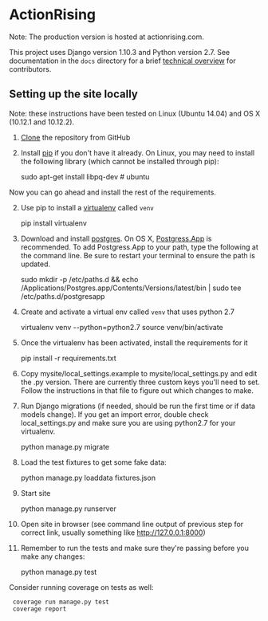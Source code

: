 # ActionRising

Note: The production version is hosted at actionrising.com.

This project uses Django version 1.10.3 and Python version 2.7. See documentation in the `docs` directory for a brief
[technical overview](docs/technical_overview.md) for contributors.

## Setting up the site locally

Note: these instructions have been tested on Linux (Ubuntu 14.04) and
OS X (10.12.1 and 10.12.2).

1) [Clone](https://help.github.com/articles/cloning-a-repository/) the repository from GitHub

1) Install [pip](https://pip.pypa.io/en/stable/installing/) if you don't have it already. On Linux, you may need to install the following library (which cannot be installed through pip):

    sudo apt-get install libpq-dev  # ubuntu

Now you can go ahead and install the rest of the requirements.

2) Use pip to install a [virtualenv](https://virtualenv.pypa.io/en/stable/userguide/#usage) called `venv`

    pip install virtualenv

3) Download and install [postgres](https://www.postgresql.org/download/). On OS X, [Postgress.App](http://postgresapp.com/) is recommended. To add Postgress.App to your path, type the following at the command line. Be sure to restart your terminal to ensure the path is updated.

    sudo mkdir -p /etc/paths.d &&
    echo /Applications/Postgres.app/Contents/Versions/latest/bin | sudo tee /etc/paths.d/postgresapp

4) Create and activate a virtual env called `venv` that uses python 2.7

    virtualenv venv --python=python2.7
    source venv/bin/activate

5) Once the virtualenv has been activated, install the requirements for it

    pip install -r requirements.txt

6) Copy mysite/local_settings.example to mysite/local_settings.py and edit the .py version. There are currently three custom keys you'll need to
set.  Follow the instructions in that file to figure out which changes to make.

7) Run Django migrations (if needed, should be run the first time or if data
  models change). If you get an import error, double check local_settings.py and make sure you are using python2.7 for your virtualenv.

    python manage.py migrate

8) Load the test fixtures to get some fake data:

    python manage.py loaddata fixtures.json

9) Start site

    python manage.py runserver

10) Open site in browser (see command line output of previous step for correct
  link, usually something like http://127.0.0.1:8000)

11) Remember to run the tests and make sure they're passing before you make any changes:

     python manage.py test

   Consider running coverage on tests as well:

     coverage run manage.py test
     coverage report
